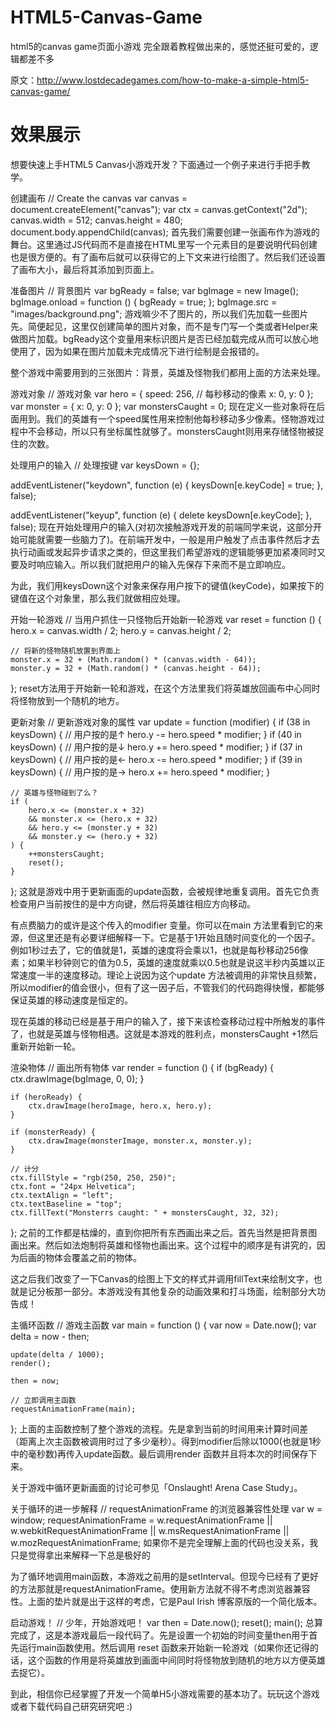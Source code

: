 # HTML5-Canvas-Game
html5的canvas game页面小游戏
完全跟着教程做出来的，感觉还挺可爱的，逻辑都差不多


原文：http://www.lostdecadegames.com/how-to-make-a-simple-html5-canvas-game/

# 效果展示



想要快速上手HTML5 Canvas小游戏开发？下面通过一个例子来进行手把手教学。

创建画布
// Create the canvas
var canvas = document.createElement("canvas");
var ctx = canvas.getContext("2d");
canvas.width = 512;
canvas.height = 480;
document.body.appendChild(canvas);
首先我们需要创建一张画布作为游戏的舞台。这里通过JS代码而不是直接在HTML里写一个<canvas>元素目的是要说明代码创建也是很方便的。有了画布后就可以获得它的上下文来进行绘图了。然后我们还设置了画布大小，最后将其添加到页面上。

准备图片
// 背景图片
var bgReady = false;
var bgImage = new Image();
bgImage.onload = function () {
    bgReady = true;
};
bgImage.src = "images/background.png";
游戏嘛少不了图片的，所以我们先加载一些图片先。简便起见，这里仅创建简单的图片对象，而不是专门写一个类或者Helper来做图片加载。bgReady这个变量用来标识图片是否已经加载完成从而可以放心地使用了，因为如果在图片加载未完成情况下进行绘制是会报错的。

整个游戏中需要用到的三张图片：背景，英雄及怪物我们都用上面的方法来处理。

游戏对象
// 游戏对象
var hero = {
    speed: 256, // 每秒移动的像素
    x: 0,
    y: 0
};
var monster = {
    x: 0,
    y: 0
};
var monstersCaught = 0;
现在定义一些对象将在后面用到。我们的英雄有一个speed属性用来控制他每秒移动多少像素。怪物游戏过程中不会移动，所以只有坐标属性就够了。monstersCaught则用来存储怪物被捉住的次数。

处理用户的输入
// 处理按键
var keysDown = {};

addEventListener("keydown", function (e) {
    keysDown[e.keyCode] = true;
}, false);

addEventListener("keyup", function (e) {
    delete keysDown[e.keyCode];
}, false);
现在开始处理用户的输入(对初次接触游戏开发的前端同学来说，这部分开始可能就需要一些脑力了)。在前端开发中，一般是用户触发了点击事件然后才去执行动画或发起异步请求之类的，但这里我们希望游戏的逻辑能够更加紧凑同时又要及时响应输入。所以我们就把用户的输入先保存下来而不是立即响应。

为此，我们用keysDown这个对象来保存用户按下的键值(keyCode)，如果按下的键值在这个对象里，那么我们就做相应处理。

开始一轮游戏
// 当用户抓住一只怪物后开始新一轮游戏
var reset = function () {
    hero.x = canvas.width / 2;
    hero.y = canvas.height / 2;

    // 将新的怪物随机放置到界面上
    monster.x = 32 + (Math.random() * (canvas.width - 64));
    monster.y = 32 + (Math.random() * (canvas.height - 64));
};
reset方法用于开始新一轮和游戏，在这个方法里我们将英雄放回画布中心同时将怪物放到一个随机的地方。

更新对象
// 更新游戏对象的属性
var update = function (modifier) {
    if (38 in keysDown) { // 用户按的是↑
        hero.y -= hero.speed * modifier;
    }
    if (40 in keysDown) { // 用户按的是↓
        hero.y += hero.speed * modifier;
    }
    if (37 in keysDown) { // 用户按的是←
        hero.x -= hero.speed * modifier;
    }
    if (39 in keysDown) { // 用户按的是→
        hero.x += hero.speed * modifier;
    }

    // 英雄与怪物碰到了么？
    if (
        hero.x <= (monster.x + 32)
        && monster.x <= (hero.x + 32)
        && hero.y <= (monster.y + 32)
        && monster.y <= (hero.y + 32)
    ) {
        ++monstersCaught;
        reset();
    }
};
这就是游戏中用于更新画面的update函数，会被规律地重复调用。首先它负责检查用户当前按住的是中方向键，然后将英雄往相应方向移动。

有点费脑力的或许是这个传入的modifier 变量。你可以在main 方法里看到它的来源，但这里还是有必要详细解释一下。它是基于1开始且随时间变化的一个因子。例如1秒过去了，它的值就是1，英雄的速度将会乘以1，也就是每秒移动256像素；如果半秒钟则它的值为0.5，英雄的速度就乘以0.5也就是说这半秒内英雄以正常速度一半的速度移动。理论上说因为这个update 方法被调用的非常快且频繁，所以modifier的值会很小，但有了这一因子后，不管我们的代码跑得快慢，都能够保证英雄的移动速度是恒定的。

现在英雄的移动已经是基于用户的输入了，接下来该检查移动过程中所触发的事件了，也就是英雄与怪物相遇。这就是本游戏的胜利点，monstersCaught +1然后重新开始新一轮。

渲染物体
// 画出所有物体
var render = function () {
    if (bgReady) {
        ctx.drawImage(bgImage, 0, 0);
    }

    if (heroReady) {
        ctx.drawImage(heroImage, hero.x, hero.y);
    }

    if (monsterReady) {
        ctx.drawImage(monsterImage, monster.x, monster.y);
    }

    // 计分
    ctx.fillStyle = "rgb(250, 250, 250)";
    ctx.font = "24px Helvetica";
    ctx.textAlign = "left";
    ctx.textBaseline = "top";
    ctx.fillText("Monsterrs caught: " + monstersCaught, 32, 32);
};
之前的工作都是枯燥的，直到你把所有东西画出来之后。首先当然是把背景图画出来。然后如法炮制将英雄和怪物也画出来。这个过程中的顺序是有讲究的，因为后画的物体会覆盖之前的物体。

这之后我们改变了一下Canvas的绘图上下文的样式并调用fillText来绘制文字，也就是记分板那一部分。本游戏没有其他复杂的动画效果和打斗场面，绘制部分大功告成！

主循环函数
// 游戏主函数
var main = function () {
    var now = Date.now();
    var delta = now - then;

    update(delta / 1000);
    render();

    then = now;

    // 立即调用主函数
    requestAnimationFrame(main);
};
上面的主函数控制了整个游戏的流程。先是拿到当前的时间用来计算时间差（距离上次主函数被调用时过了多少毫秒）。得到modifier后除以1000(也就是1秒中的毫秒数)再传入update函数。最后调用render 函数并且将本次的时间保存下来。

关于游戏中循环更新画面的讨论可参见「Onslaught! Arena Case Study」。

关于循环的进一步解释
// requestAnimationFrame 的浏览器兼容性处理
var w = window;
requestAnimationFrame = w.requestAnimationFrame || w.webkitRequestAnimationFrame || w.msRequestAnimationFrame || w.mozRequestAnimationFrame;
如果你不是完全理解上面的代码也没关系，我只是觉得拿出来解释一下总是极好的

为了循环地调用main函数，本游戏之前用的是setInterval。但现今已经有了更好的方法那就是requestAnimationFrame。使用新方法就不得不考虑浏览器兼容性。上面的垫片就是出于这样的考虑，它是Paul Irish 博客原版的一个简化版本。

启动游戏！
// 少年，开始游戏吧！
var then = Date.now();
reset();
main();
总算完成了，这是本游戏最后一段代码了。先是设置一个初始的时间变量then用于首先运行main函数使用。然后调用 reset 函数来开始新一轮游戏（如果你还记得的话，这个函数的作用是将英雄放到画面中间同时将怪物放到随机的地方以方便英雄去捉它）。

到此，相信你已经掌握了开发一个简单H5小游戏需要的基本功了。玩玩这个游戏或者下载代码自己研究研究吧 :)
